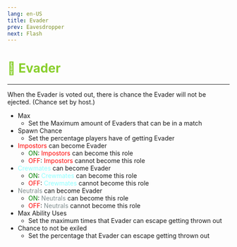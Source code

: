 ```yaml
---
lang: en-US
title: Evader
prev: Eavesdropper
next: Flash
---
```


# <font color=#89cf2d>🏃 <b>Evader</b></font> <Badge text="Helpful" type="tip" vertical="middle"/>
---

When the Evader is voted out, there is chance the Evader will not be ejected. (Chance set by host.)

* Max
  * Set the Maximum amount of Evaders that can be in a match
* Spawn Chance
  * Set the percentage players have of getting Evader
* <font color=red>Impostors</font> can become Evader
  * <font color=green>ON</font>: <font color=red>Impostors</font> can become this role
  * <font color=red>OFF</font>: <font color=red>Impostors</font> cannot become this role
* <font color=#8cffff>Crewmates</font> can become Evader
  * <font color=green>ON</font>: <font color=#8cffff>Crewmates</font> can become this role
  * <font color=red>OFF</font>: <font color=#8cffff>Crewmates</font> cannot become this role
* <font color=#7f8c8d>Neutrals</font> can become Evader
  * <font color=green>ON</font>: <font color=#7f8c8d>Neutrals</font> can become this role
  * <font color=red>OFF</font>: <font color=#7f8c8d>Neutrals</font> cannot become this role
* Max Ability Uses
  * Set the maximum times that Evader can escape getting thrown out
* Chance to not be exiled
  * Set the percentage that Evader can escape getting thrown out